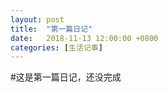 ```yaml
---
layout: post
title:  "第一篇日记"
date:   2018-11-13 12:00:00 +0800
categories: [生活记事]
---
```


#这是第一篇日记，还没完成

